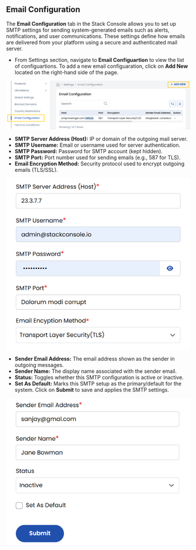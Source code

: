## Email Configuration

The **Email Configuration** tab in the Stack Console allows you to set up SMTP settings for sending system-generated emails such as alerts, notifications, and user communications. These settings define how emails are delivered from your platform using a secure and authenticated mail server.

- From Settings section, navigate to **Email Configuartion** to view the list of configuartions. To add a new email configuaration, click on **Add New** located on the right-hand side of the page. 

![Cloud Provider Setup List](images/email_config_1.png)

- **SMTP Server Address (Host):** IP or domain of the outgoing mail server.
- **SMTP Username:** Email or username used for server authentication.
- **SMTP Password:** Password for SMTP account (kept hidden).
- **SMTP Port:** Port number used for sending emails (e.g., 587 for TLS).
- **Email Encryption Method:** Security protocol used to encrypt outgoing emails (TLS/SSL).

![Cloud Provider Setup List](images/email_config_2.png)

- **Sender Email Address:** The email address shown as the sender in outgoing messages.
- **Sender Name:** The display name associated with the sender email.
- **Status:** Toggles whether this SMTP configuration is active or inactive.
- **Set As Default:** Marks this SMTP setup as the primary/default for the system.
Click on **Submit** to save and applies the SMTP settings.

![Cloud Provider Setup List](images/email_config_3.png)
